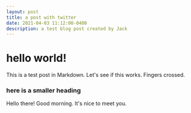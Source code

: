 ```yaml
---
layout: post
title: a post with twitter
date: 2021-04-03 11:12:00-0400
description: a test blog post created by Jack
---
```

# hello world!

This is a test post in Markdown. Let's see if this works. Fingers crossed.

### here is a smaller heading

Hello there! Good morning. It's nice to meet you.
